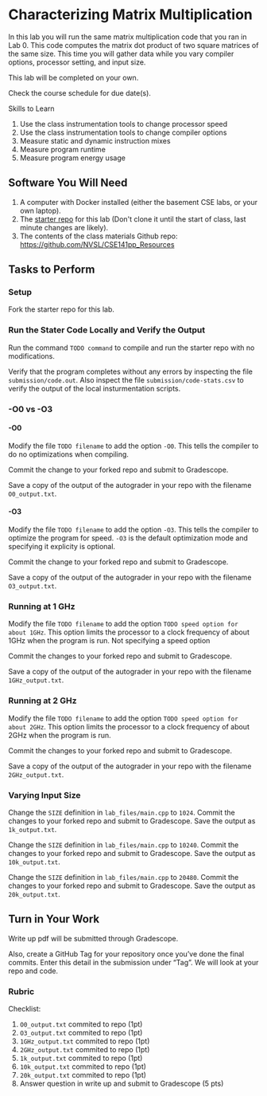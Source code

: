 # Characterizing Matrix Multiplication

In this lab you will run the same matrix multiplication code that you ran in Lab 0.
This code computes the matrix dot product of two square matrices of the same size.
This time you will gather data while you vary compiler options, processor setting, and input size.

This lab will be completed on your own.

Check the course schedule for due date(s).

Skills to Learn

1. Use the class instrumentation tools to change processor speed
2. Use the class instrumentation tools to change compiler options
3. Measure static and dynamic instruction mixes
4. Measure program runtime
5. Measure program energy usage


## Software You Will Need

1. A computer with Docker installed (either the basement CSE labs, or your own laptop).
2. The [starter repo]() for this lab (Don't clone it until the start of class, last minute changes are likely).
3. The contents of the class materials Github repo: https://github.com/NVSL/CSE141pp_Resources

## Tasks to Perform

### Setup

Fork the starter repo for this lab.


### Run the Stater Code Locally and Verify the Output

Run the command ```TODO command``` to compile and run the starter repo with no modifications.

Verify that the program completes without any errors by inspecting the file ```submission/code.out```.
Also inspect the file ```submission/code-stats.csv``` to verify the output of the local insturmentation scripts.


### -O0 vs -O3


#### -O0
Modify the file ```TODO filename``` to add the option ```-O0```.
This tells the compiler to do no optimizations when compiling.

Commit the change to your forked repo and submit to Gradescope.

Save a copy of the output of the autograder in your repo with the filename ```O0_output.txt```.


#### -O3

Modify the file ```TODO filename``` to add the option ```-O3```.
This tells the compiler to optimize the program for speed.
```-O3``` is the default optimization mode and specifying it explicity is optional.

Commit the change to your forked repo and submit to Gradescope.

Save a copy of the output of the autograder in your repo with the filename ```O3_output.txt```.


### Running at 1 GHz

Modify the file ```TODO filename``` to add the option ```TODO speed option for about 1GHz```.
This option limits the processor to a clock frequency of about 1GHz when the program is run.
Not specifying a speed option

Commit the changes to your forked repo and submit to Gradescope.

Save a copy of the output of the autograder in your repo with the filename ```1GHz_output.txt```.



### Running at 2 GHz

Modify the file ```TODO filename``` to add the option ```TODO speed option for about 2GHz```.
This option limits the processor to a clock frequency of about 2GHz when the program is run.

Commit the changes to your forked repo and submit to Gradescope.

Save a copy of the output of the autograder in your repo with the filename ```2GHz_output.txt```.


### Varying Input Size

Change the ```SIZE``` definition in ```lab_files/main.cpp``` to ```1024```.
Commit the changes to your forked repo and submit to Gradescope. Save the output as ```1k_output.txt```.


Change the ```SIZE``` definition in ```lab_files/main.cpp``` to ```10240```.
Commit the changes to your forked repo and submit to Gradescope. Save the output as ```10k_output.txt```.


Change the ```SIZE``` definition in ```lab_files/main.cpp``` to ```20480```.
Commit the changes to your forked repo and submit to Gradescope. Save the output as ```20k_output.txt```.


## Turn in Your Work
Write up pdf will be submitted through Gradescope.

Also, create a GitHub Tag for your repository once you’ve done the final commits. 
Enter this detail in the submission under “Tag”.
We will look at your repo and code.

### Rubric

Checklist:

1. ```O0_output.txt``` commited to repo (1pt)
2. ```O3_output.txt``` commited to repo (1pt)
3. ```1GHz_output.txt``` commited to repo (1pt)
4. ```2GHz_output.txt``` commited to repo (1pt)
5. ```1k_output.txt``` commited to repo (1pt)
6. ```10k_output.txt``` commited to repo (1pt)
7. ```20k_output.txt``` commited to repo (1pt)
5. Answer question in write up and submit to Gradescope (5 pts)
